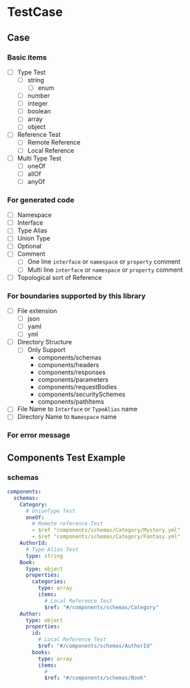# TestCase

## Case

### Basic items

- [ ] Type Test
  - [ ] string
    - [ ] enum
  - [ ] number
  - [ ] integer
  - [ ] boolean
  - [ ] array
  - [ ] object
- [ ] Reference Test
  - [ ] Remote Reference
  - [ ] Local Reference
- [ ] Multi Type Test
  - [ ] oneOf
  - [ ] allOf
  - [ ] anyOf

### For generated code

- [ ] Namespace
- [ ] Interface
- [ ] Type Alias
- [ ] Union Type
- [ ] Optional
- [ ] Comment
  - [ ] One line `interface` or `namespace` or `property` comment
  - [ ] Multi line `interface` or `namespace` or `property` comment
- [ ] Topological sort of Reference

### For boundaries supported by this library

- [ ] File extension
  - [ ] json
  - [ ] yaml
  - [ ] yml
- [ ] Directory Structure
  - [ ] Only Support
    - components/schemas
    - components/headers
    - components/responses
    - components/parameters
    - components/requestBodies
    - components/securitySchemes
    - components/pathItems
- [ ] File Name to `Interface` or `TypeAlias` name
- [ ] Directory Name to `Namespace` name

### For error message

## Components Test Example

### schemas

```yml
components:
  schemas:
    Category:
      # UnionType Test
      oneOf:
        # Remote reference Test
        - $ref "components/schemas/Category/Mystery.yml"
        - $ref "components/schemas/Category/Fantasy.yml"
    AuthorId:
      # Type Alias Test
      type: string
    Book:
      type: object
      properties:
        categories:
          type: array
          items:
            # Local Reference Test
            $ref: "#/components/schemas/Category"
    Author:
      type: object
      properties:
        id:
          # Local Reference Test
          $ref: "#/components/schemas/AuthorId"
        books:
          type: array
          items:
            #
            $ref: "#/components/schemas/Book"
```
